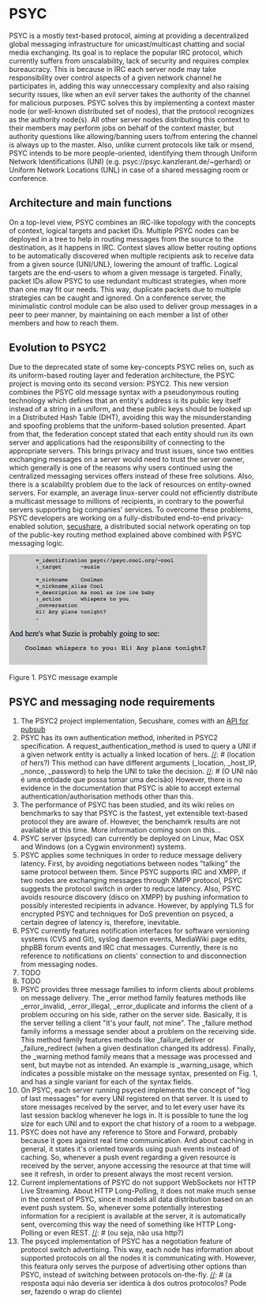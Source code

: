 
# PSYC

PSYC is a mostly text-based protocol, aiming at providing a decentralized global messaging infrastructure for unicast/multicast chatting and social media exchanging. Its goal is to replace the popular IRC protocol, which currently suffers from unscalability, lack of security and requires complex bureaucracy. This is because in IRC each server node may take responsibility over control aspects of a given network channel he participates in, adding this way unneccessary complexity and also raising security issues, like when an evil server takes the authority of the channel for malicious purposes. PSYC solves this by implementing a context master node (or well-known distributed set of nodes), that the protocol recognizes as the authority node(s). All other server nodes distributing this context to their members may perform jobs on behalf of the context master, but authority questions like allowing/banning users to/from entering the channel is always up to the master. Also, unlike current protocols like talk or msend, PSYC intends to be more people-oriented, identifying them through Uniform Network Identifications (UNI) (e.g. psyc://psyc.kanzlerant.de/~gerhard) or Uniform Network Locations (UNL) in case of a shared messaging room or conference.

## Architecture and main functions

On a top-level view, PSYC combines an IRC-like topology with the concepts of context, logical targets and packet IDs. Multiple PSYC nodes can be deployed in a tree to help in routing messages from the source to the destination, as it happens in IRC. Context slaves allow better routing options to be automatically discovered when multiple recipients ask to receive data from a given source (UNI/UNL), lowering the amount of traffic. Logical targets are the end-users to whom a given message is targeted. Finally, packet IDs allow PSYC to use redundant multicast strategies, when more than one may fit our needs. This way, duplicate packets due to multiple strategies can be caught and ignored. On a conference server, the minimalistic control module can be also used to deliver group messages in a peer to peer manner, by maintaining on each member a list of other members and how to reach them.

## Evolution to PSYC2
[//]: # (A utilização da palavra "uniform" precisa de ser clarificada. Também explicar como é obtida a chave publica. Será hash?) 
Due to the deprecated state of some key-concepts PSYC relies on, such as its uniform-based routing layer and federation architecture, the PSYC project is moving onto its second version: PSYC2. This new version combines the PSYC old message syntax with a pseudonymous routing technology which defines that an entity's address is its public key itself instead of a string in a uniform, and these public keys should be looked up in a Distributed Hash Table (DHT), avoiding this way the misunderstanding and spoofing problems that the uniform-based solution presented. Apart from that, the federation concept stated that each entity should run its own server and applications had the responsibility of connecting to the appropriate servers. This brings privacy and trust issues, since two entities exchanging messages on a server would need to trust the server owner, which generally is one of the reasons why users continued using the centralized messaging services offers instead of these free solutions. Also, there is a scalability problem due to the lack of resources on entity-owned servers. For example, an average linux-server could not efficiently distribute a multicast message to millions of recipients, in contrary to the powerful servers supporting big companies' services. To overcome these problems, PSYC developers are working on a fully-distributed end-to-end privacy-enabled solution, [secushare](http://secushare.org), a distributed social network operating on top of the public-key routing method explained above combined with PSYC messaging logic.

![image](psyc_message.png)

Figure 1. PSYC message example


## PSYC and messaging node requirements
[//]: # (Não uses números. Coloca o nome do requisito que está a ser analisado. Ou pelo menos coloca um link para um local onde esteja a relação número->requisito)
1. The PSYC2 project implementation, Secushare, comes with an [API for pubsub](http://secushare.org/pubsub)
2. PSYC has its own authentication method, inherited in PSYC2 specification. A request_authentication_method is used to query a UNI if a given network entity is actually a linked location of hers. 
[//]: # (location of hers?)
This method can have different arguments (_location, _host_IP, _nonce, _password) to help the UNI to take the decision.
[//]: # (O UNI não é uma entidade que possa tomar uma decisão)
However, there is no evidence in the documentation that PSYC is able to accept external authentication/authorisation methods other than this.
3. The performance of PSYC has been studied, and its wiki relies on benchmarks to say that PSYC is the fastest, yet extensible text-based protocol they are aware of. However, the benchamrk results are not available at this time. More information coming soon on this...
4. PSYC server (psyced) can currently be deployed on Linux, Mac OSX and Windows (on a Cygwin environment) systems.
5. PSYC applies some techniques in order to reduce message delivery latency. First, by avoiding negotiations between nodes "talking" the same protocol between them. Since PSYC supports IRC and XMPP, if two nodes are exchanging messages through XMPP protocol, PSYC suggests the protocol switch in order to reduce latency. Also, PSYC avoids resource discovery (disco on XMPP) by pushing information to possibly interested recipients in advance. However, by applying TLS for encrypted PSYC and techniques for DoS prevention on psyced, a certain degree of latency is, therefore, inevitable.
6. PSYC currently features notification interfaces for software versioning systems (CVS and Git), syslog daemon events, MediaWiki page edits, phpBB forum events and IRC chat messages. Currently, there is no reference to notifications on clients' connection to and disconnection from messaging nodes.
7. TODO
8. TODO
9. PSYC provides three message families to inform clients about problems on message delivery. The _error method family features methods like _error_invalid, _error_illegal, _error_duplicate and informs the client of a problem occuring on his side, rather on the server side. Basically, it is the server telling a client "It's your fault, not mine". The _failure method family informs a message sender about a problem on the receiving side. This method family features methods like _failure_deliver or _failure_redirect (when a given destination changed its address). Finally, the _warning method family means that a message was processed and sent, but maybe not as intended. An example is _warning_usage, which indicates a possible mistake on the message syntax, presented on Fig. 1, and has a single variant for each of the syntax fields.
10. On PSYC, each server running psyced implements the concept of "log of last messages" for every UNI registered on that server. It is used to store messages received by the server, and to let every user have its last session backlog whenever he logs in. It is possible to tune the log size for each UNI and to export the chat history of a room to a webpage.
11. PSYC does not have any reference to Store and Forward, probably because it goes against real time communication. And about caching in general, it states it's oriented towards using push events instead of caching. So, whenever a push event regarding a given resource is received by the server, anyone accessing the resource at that time will see it refresh, in order to present always the most recent version.
12. Current implementations of PSYC do not support WebSockets nor HTTP Live Streaming. About HTTP Long-Polling, it does not make much sense in the context of PSYC, since it models all data distribution based on an event push system. So, whenever some potentially interesting information for a recipient is available at the server, it is automatically sent, overcoming this way the need of something like HTTP Long-Polling or even REST.
[//]: # (ou seja, não usa http?)
13. The psyced implementation of PSYC has a negotiation feature of protocol switch advertising. This way, each node has information about supported protocols on all the nodes it is communicating with. However, this featura only serves the purpose of advertising other options than PSYC, instead of switching between protocols on-the-fly.
[//]: # (a resposta aqui não deveria ser identica à dos outros protocolos? Pode ser, fazendo o wrap do cliente)


